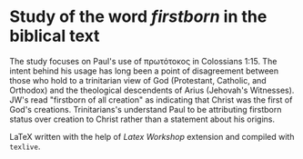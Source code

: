 # Study of the word _firstborn_ in the biblical text

The study focuses on Paul's use of πρωτότοκος in Colossians 1:15. The intent behind his usage has long been a point of disagreement between those who hold to a trinitarian view of God (Protestant, Catholic, and Orthodox) and the theological descendents of Arius (Jehovah's Witnesses). JW's read "firstborn of all creation" as indicating that Christ was the first of God's creations. Trinitarians's understand Paul to be attributing firstborn status over creation to Christ rather than a statement about his origins.

LaTeX written with the help of _Latex Workshop_ extension and compiled with `texlive`.